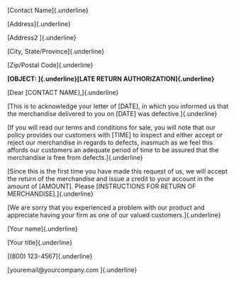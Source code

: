 [Contact Name]{.underline}

[Address]{.underline}

[Address2 ]{.underline}

[City, State/Province]{.underline}

[Zip/Postal Code]{.underline}

**[OBJECT: ]{.underline}[LATE RETURN AUTHORIZATION]{.underline}**

[Dear \[CONTACT NAME\],]{.underline}

[This is to acknowledge your letter of \[DATE\], in which you informed
us that the merchandise delivered to you on \[DATE\] was
defective.]{.underline}

[If you will read our terms and conditions for sale, you will note that
our policy provides our customers with \[TIME\] to inspect and either
accept or reject our merchandise in regards to defects, inasmuch as we
feel this affords our customers an adequate period of time to be assured
that the merchandise is free from defects.]{.underline}

[Since this is the first time you have made this request of us, we will
accept the return of the merchandise and issue a credit to your account
in the amount of \[AMOUNT\]. Please \[INSTRUCTIONS FOR RETURN OF
MERCHANDISE\].]{.underline}

[We are sorry that you experienced a problem with our product and
appreciate having your firm as one of our valued customers.]{.underline}

[Your name]{.underline}

[Your title]{.underline}

[(800) 123-4567]{.underline}

[youremail\@yourcompany.com ]{.underline}
